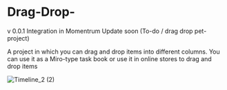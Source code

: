 # Drag-Drop-
v 0.0.1
Integration in Momentrum
Update soon
(To-do / drag drop pet-project)

A project in which you can drag and drop items into different columns. You can use it as a Miro-type task book or use it in online stores to drag and drop items

![Timeline_2 (2)](https://user-images.githubusercontent.com/110101692/198365341-2bb50e3d-c72e-4c7f-b150-0c15789d0463.gif)
 
